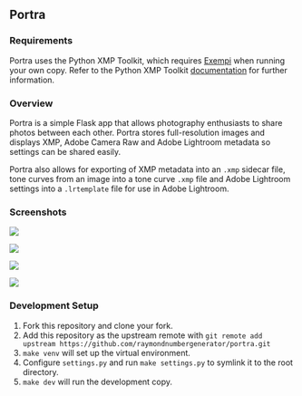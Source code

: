 ## Portra

### Requirements
Portra uses the Python XMP Toolkit, which requires [Exempi](https://libopenraw.freedesktop.org/wiki/Exempi/) when running your own copy. Refer to the Python XMP Toolkit [documentation](https://python-xmp-toolkit.readthedocs.io/en/latest/installation.html) for further information.

### Overview
Portra is a simple Flask app that allows photography enthusiasts to share photos between each other. Portra stores full-resolution images and displays XMP, Adobe Camera Raw and Adobe Lightroom metadata so settings can be shared easily.

Portra also allows for exporting of XMP metadata into an `.xmp` sidecar file, tone curves from an image into a tone curve `.xmp` file and Adobe Lightroom settings into a `.lrtemplate` file for use in Adobe Lightroom.

### Screenshots
![](https://github.com/raymondnumbergenerator/portra/raw/master/portra/static/images/screenshots/ss_basic.png)

![](https://github.com/raymondnumbergenerator/portra/raw/master/portra/static/images/screenshots/ss_detailed.png)

![](https://github.com/raymondnumbergenerator/portra/raw/master/portra/static/images/screenshots/ss_lightroom.png)

![](https://github.com/raymondnumbergenerator/portra/raw/master/portra/static/images/screenshots/ss_tc.png)

### Development Setup
1. Fork this repository and clone your fork.
2. Add this repository as the upstream remote with `git remote add upstream https://github.com/raymondnumbergenerator/portra.git`
3. `make venv` will set up the virtual environment.
4. Configure `settings.py` and run `make settings.py` to symlink it to the root directory.
5. `make dev` will run the development copy.
